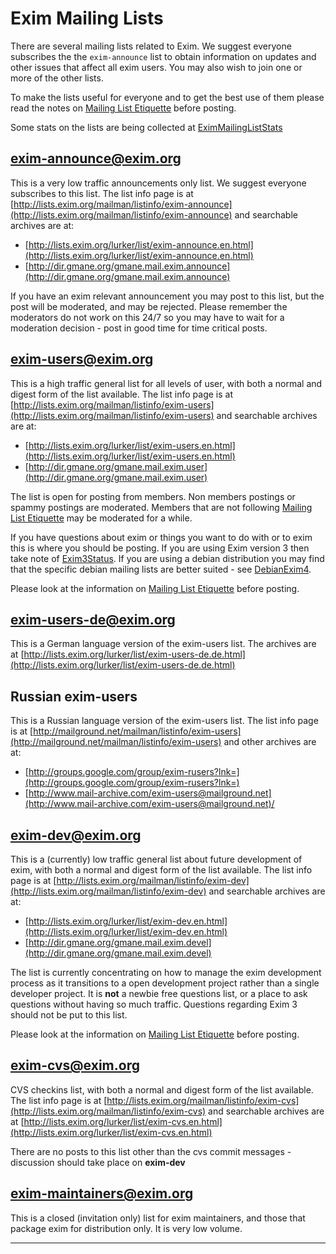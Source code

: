 Exim Mailing Lists
==================

There are several mailing lists related to Exim. We suggest everyone
subscribes the the `exim-announce` list to obtain information on updates
and other issues that affect all exim users. You may also wish to join
one or more of the other lists.

To make the lists useful for everyone and to get the best use of them
please read the notes on [Mailing List
Etiquette](MailingListEtiquette) before posting.

Some stats on the lists are being collected at
[EximMailingListStats](EximMailingListStats)

[exim-announce@exim.org](mailto:exim-announce@exim.org)
-------------------------------------------------------

This is a very low traffic announcements only list. We suggest everyone
subscribes to this list. The list info page is at
[http://lists.exim.org/mailman/listinfo/exim-announce](http://lists.exim.org/mailman/listinfo/exim-announce)
and searchable archives are at:
-   [http://lists.exim.org/lurker/list/exim-announce.en.html](http://lists.exim.org/lurker/list/exim-announce.en.html)
-   [http://dir.gmane.org/gmane.mail.exim.announce](http://dir.gmane.org/gmane.mail.exim.announce)

If you have an exim relevant announcement you may post to this list, but
the post will be moderated, and may be rejected. Please remember the
moderators do not work on this 24/7 so you may have to wait for a
moderation decision - post in good time for time critical posts.

[exim-users@exim.org](mailto:exim-users@exim.org)
-------------------------------------------------

This is a high traffic general list for all levels of user, with both a
normal and digest form of the list available. The list info page is at
[http://lists.exim.org/mailman/listinfo/exim-users](http://lists.exim.org/mailman/listinfo/exim-users)
and searchable archives are at:
-   [http://lists.exim.org/lurker/list/exim-users.en.html](http://lists.exim.org/lurker/list/exim-users.en.html)
-   [http://dir.gmane.org/gmane.mail.exim.user](http://dir.gmane.org/gmane.mail.exim.user)

The list is open for posting from members. Non members postings or
spammy postings are moderated. Members that are not following [Mailing
List Etiquette](MailingListEtiquette) may be moderated for a while.

If you have questions about exim or things you want to do with or to
exim this is where you should be posting. If you are using Exim version
3 then take note of [Exim3Status](Exim3Status). If you are using a
debian distribution you may find that the specific debian mailing lists
are better suited - see [DebianExim4](DebianExim4).

Please look at the information on [Mailing List
Etiquette](MailingListEtiquette) before posting.

[exim-users-de@exim.org](mailto:exim-users-de@exim.org)
-------------------------------------------------------

This is a German language version of the exim-users list. The archives
are at
[http://lists.exim.org/lurker/list/exim-users-de.de.html](http://lists.exim.org/lurker/list/exim-users-de.de.html)

Russian exim-users
------------------

This is a Russian language version of the exim-users list. The list info
page is at
[http://mailground.net/mailman/listinfo/exim-users](http://mailground.net/mailman/listinfo/exim-users)
and other archives are at:
-   [http://groups.google.com/group/exim-rusers?lnk=](http://groups.google.com/group/exim-rusers?lnk=)
-   [http://www.mail-archive.com/exim-users@mailground.net](http://www.mail-archive.com/exim-users@mailground.net)/

[exim-dev@exim.org](mailto:exim-dev@exim.org)
---------------------------------------------

This is a (currently) low traffic general list about future development
of exim, with both a normal and digest form of the list available. The
list info page is at
[http://lists.exim.org/mailman/listinfo/exim-dev](http://lists.exim.org/mailman/listinfo/exim-dev)
and searchable archives are at:
-   [http://lists.exim.org/lurker/list/exim-dev.en.html](http://lists.exim.org/lurker/list/exim-dev.en.html)
-   [http://dir.gmane.org/gmane.mail.exim.devel](http://dir.gmane.org/gmane.mail.exim.devel)

The list is currently concentrating on how to manage the exim
development process as it transitions to a open development project
rather than a single developer project. It is **not** a newbie free
questions list, or a place to ask questions without having so much
traffic. Questions regarding Exim 3 should not be put to this list.

Please look at the information on [Mailing List
Etiquette](MailingListEtiquette) before posting.

[exim-cvs@exim.org](mailto:exim-cvs@exim.org)
---------------------------------------------

CVS checkins list, with both a normal and digest form of the list
available. The list info page is at
[http://lists.exim.org/mailman/listinfo/exim-cvs](http://lists.exim.org/mailman/listinfo/exim-cvs)
and searchable archives are at
[http://lists.exim.org/lurker/list/exim-cvs.en.html](http://lists.exim.org/lurker/list/exim-cvs.en.html)

There are no posts to this list other than the cvs commit messages -
discussion should take place on **exim-dev**

[exim-maintainers@exim.org](mailto:exim-maintainers@exim.org)
-------------------------------------------------------------

This is a closed (invitation only) list for exim maintainers, and those
that package exim for distribution only. It is very low volume.

* * * * *
